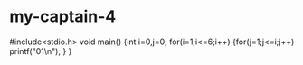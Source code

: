 # my-captain-4
#include<stdio.h>
void main()
{int i=0,j=0;
for(i=1;i<=6;i++)
{for(j=1;j<=i;j++)
printf("01\n");
}
}
